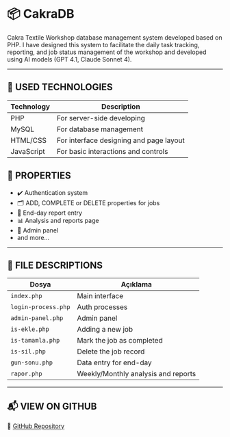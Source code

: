 # 📦 CakraDB

Cakra Textile Workshop database management system developed based on PHP. I have designed this system to facilitate the daily task tracking, reporting, and job status management of the workshop and developed using AI models (GPT 4.1, Claude Sonnet 4).

---

## 🧰 USED TECHNOLOGIES

| Technology | Description |
|-----------|----------|
| PHP       | For server-side developing |
| MySQL     | For database management |
| HTML/CSS  | For interface designing and page layout |
| JavaScript | For basic interactions and controls |

## 🧩 PROPERTIES

- ✔️ Authentication system
- 🗂 ADD, COMPLETE or DELETE properties for jobs
- 📅 End-day report entry
- 📊 Analysis and reports page
- 👤 Admin panel
- and more...

---

## 📁 FILE DESCRIPTIONS

| Dosya               | Açıklama                                      |
|---------------------|-----------------------------------------------|
| `index.php`         | Main interface                                |
| `login-process.php` | Auth processes                                |
| `admin-panel.php`   | Admin panel                                   |
| `is-ekle.php`       | Adding a new job                              |
| `is-tamamla.php`    | Mark the job as completed                     |
| `is-sil.php`        | Delete the job record                         |
| `gun-sonu.php`      | Data entry for end-day                        |
| `rapor.php`         | Weekly/Monthly analysis and reports           |

---

## 📬 VIEW ON GITHUB

🔗 [GitHub Repository](https://github.com/methin00/cakradb)
